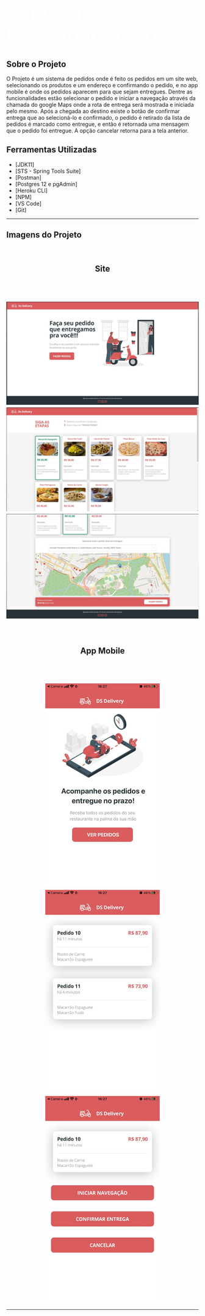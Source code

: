 <h1 style="color:white;font-size:50px;font-weight:bold">Semana DevSuperior 2.0</h1>

<h2 id="sobre">Sobre o Projeto</h2>

O Projeto é um sistema de pedidos onde é feito os pedidos em um site web, selecionando os produtos e um endereço e confirmando o pedido, e
no app mobile é onde os pedidos aparecem para que sejam entregues. Dentre as funcionalidades estão selecionar o pedido e iniciar a navegação
através da chamada do google Maps onde a rota de entrega será mostrada e iniciada pelo mesmo. Após a chegada ao destino existe o botão de 
confirmar entrega que ao selecioná-lo e confirmado, o pedido é retirado da lista de pedidos é marcado como entregue, e então é retornada uma
mensagem que o pedido foi entregue. A opção cancelar retorna para a tela anterior. 


<h2 id="ferramentas">Ferramentas Utilizadas</h2>

- [JDK11]
- [STS - Spring Tools Suite]
- [Postman]
- [Postgres 12 e pgAdmin]
- [Heroku CLI]
- [NPM]
- [VS Code]
- [Git]

<hr>

<h2 id="padraocamadasadotado">Imagens do Projeto</h2>
</br>
<h2 align="center">Site</h2>
</br>
<h1 align="center">
    <img alt="Logo" src="./imagens/frontweb1.JPG" width="600px" />
    <img alt="Logo" src="./imagens/frontweb2.JPG" width="600px" />
    <img alt="Logo" src="./imagens/frontweb3.JPG" width="600px" />
</h1>
</br>
<h2 align="center">App Mobile</h2>
</br>
<h1 align="center">
    <img alt="Logo" src="./imagens/frontmobile1.JPG" width="300px" />
    <img alt="Logo" src="./imagens/frontmobile2.JPG" width="300px" />
    <img alt="Logo" src="./imagens/frontmobile3.JPG" width="300px" />    
</h1>

<hr>
